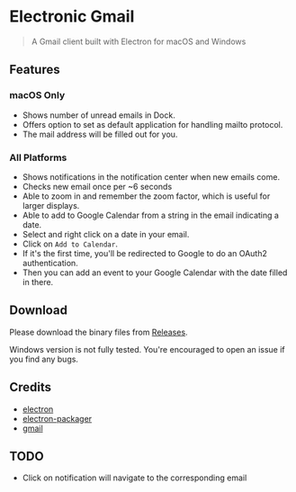 # Electronic Gmail

> A Gmail client built with Electron for macOS and Windows

## Features

### macOS Only

- Shows number of unread emails in Dock.
- Offers option to set as default application for handling mailto protocol.
 - The mail address will be filled out for you.

### All Platforms

- Shows notifications in the notification center when new emails come.
- Checks new email once per ~6 seconds
- Able to zoom in and remember the zoom factor, which is useful for larger displays.
- Able to add to Google Calendar from a string in the email indicating a date.
 - Select and right click on a date in your email.
 - Click on `Add to Calendar`.
 - If it's the first time, you'll be redirected to Google to do an OAuth2 authentication.
 - Then you can add an event to your Google Calendar with the date filled in there.

## Download

Please download the binary files from [Releases](https://github.com/764664/electronic-gmail/releases).

Windows version is not fully tested. You're encouraged to open an issue if you find any bugs.

## Credits

- [electron](https://github.com/electron/electron)
- [electron-packager](https://github.com/electron-userland/electron-packager)
- [gmail](https://github.com/paulot/gmail)

## TODO

- Click on notification will navigate to the corresponding email